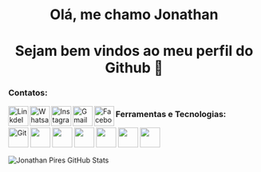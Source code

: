 <h1 align="center"> Olá, me chamo Jonathan</h1>
<h1 align="center"> Sejam bem vindos ao meu perfil do Github 👋</h1>


### Contatos:

<a target="_blank" href="https://www.linkedin.com/in/jonathan-pires-680796100/">
  <img align="left" alt="LinkdeIN" width="40px" src="https://img.icons8.com/color/48/undefined/linkedin-circled--v1.png" />
</a>
<a target="_blank" href="https://api.whatsapp.com/send?phone=5511976444988">
  <img align="left" alt="Whatsapp" width="40px" src="https://img.icons8.com/color/48/undefined/whatsapp--v1.png" />
</a>
<a target="_blank" href="https://www.instagram.com/joow_pires/">
  <img align="left" alt="Instagram" width="40px" src="https://img.icons8.com/cute-clipart/64/undefined/instagram-new.png" />
</a>
<a target="_blank" href="mailto:jonathanpiresneves@hotmail.com">
  <img align="left" alt="Gmail" width="40px" src="https://img.icons8.com/fluency/48/undefined/email-open.png" />
</a>
<a target="_blank" href="https://www.facebook.com/jonathan.pires.946/">
  <img align="left" alt="Facebook" width="40px" src="https://img.icons8.com/color/48/undefined/facebook.png" />
</a>

### Ferramentas e Tecnologias:

<img alt="Git" width="40px" src="https://cdn.jsdelivr.net/gh/devicons/devicon/icons/git/git-original.svg" />
<img width="40px" src="https://cdn.jsdelivr.net/gh/devicons/devicon/icons/github/github-original-wordmark.svg" />
<img width="40px" src="https://cdn.jsdelivr.net/gh/devicons/devicon/icons/html5/html5-plain.svg" />
<img width="40px" src="https://cdn.jsdelivr.net/gh/devicons/devicon/icons/css3/css3-original-wordmark.svg" />
<img width="40px" src="https://cdn.jsdelivr.net/gh/devicons/devicon/icons/javascript/javascript-original.svg" />
<img width="40px" src="https://cdn.jsdelivr.net/gh/devicons/devicon/icons/react/react-original.svg" />
<img width="40px" src="https://cdn.jsdelivr.net/gh/devicons/devicon/icons/nodejs/nodejs-original-wordmark.svg" />


          
          

![Jonathan Pires GitHub Stats](https://github-readme-stats.vercel.app/api?username=joowpires&show_icons=true)


<!--
**JoowPires/JoowPires** is a ✨ _special_ ✨ repository because its `README.md` (this file) appears on your GitHub profile.

Here are some ideas to get you started:

- 🔭 I’m currently working on ...
- 🌱 I’m currently learning ...
- 👯 I’m looking to collaborate on ...
- 🤔 I’m looking for help with ...
- 💬 Ask me about ...
- 📫 How to reach me: ...
- 😄 Pronouns: ...
- ⚡ Fun fact: ...
-->
